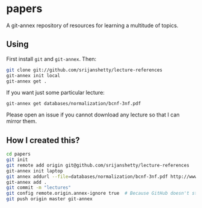 papers
======

A git-annex repository of resources for learning a multitude of topics.

Using
-----

First install `git` and `git-annex`. Then:

```sh
git clone git://github.com/srijanshetty/lecture-references
git-annex init local
git-annex get .
```

If you want just some particular lecture:

```
git-annex get databases/normalization/bcnf-3nf.pdf
```

Please open an issue if you cannot download any lecture so that I can mirror them.

How I created this?
-------------------

```sh
cd papers
git init
git remote add origin git@github.com/srijanshetty/lecture-references
git-annex init laptop
git annex addurl --file=databases/normalization/bcnf-3nf.pdf http://www2.cs.sfu.ca/CourseCentral/354/jpei/slides/BCNF-3NF.pdf
git-annex add .
git commit -m "lectures"
git config remote.origin.annex-ignore true  # Because GitHub doesn't store annexed content.
git push origin master git-annex
```
